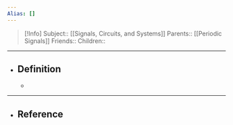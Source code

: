 ```yaml
---
Alias: []
---
```

> [!Info]
> Subject:: [[Signals, Circuits, and Systems]]
> Parents:: [[Periodic Signals]]
> Friends:: 
> Children:: 
---
- ## Definition
	- 
---
- ## Reference